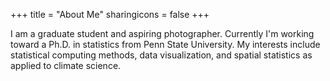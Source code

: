 +++
title = "About Me"
sharingicons = false
+++

I am a graduate student and aspiring photographer. Currently I'm working toward a Ph.D. in statistics from Penn State University. My interests include statistical computing methods, data visualization, and spatial statistics as applied to climate science.
